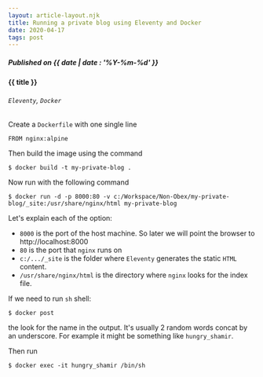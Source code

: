 ```yaml
---
layout: article-layout.njk
title: Running a private blog using Eleventy and Docker
date: 2020-04-17
tags: post
---
```

##### Published on {{ date | date : '%Y-%m-%d' }}
#### {{ title }}
###### `Eleventy`, `Docker`

Create a `Dockerfile` with one single line
```
FROM nginx:alpine
```

Then build the image using the command
```
$ docker build -t my-private-blog .
```

Now run with the following command
```
$ docker run -d -p 8000:80 -v c:/Workspace/Non-Obex/my-private-blog/_site:/usr/share/nginx/html my-private-blog
```

Let's explain each of the option:

* `8000` is the port of the host machine. So later we will point the browser to http://localhost:8000
* `80` is the port that `nginx` runs on
* `c:/.../_site` is the folder where `Eleventy` generates the static `HTML` content.
* `/usr/share/nginx/html` is the directory where `nginx` looks for the index file.

If we need to run `sh` shell:
```
$ docker post
```
the look for the name in the output. It's usually 2 random words concat by an underscore. For example it might be something like `hungry_shamir`.

Then run

```
$ docker exec -it hungry_shamir /bin/sh
```


